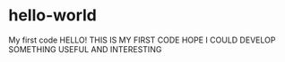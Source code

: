 # hello-world
My first code
HELLO! THIS IS MY FIRST CODE
HOPE I COULD DEVELOP SOMETHING USEFUL AND INTERESTING
